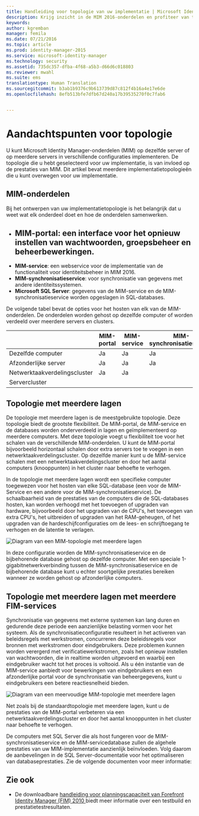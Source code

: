```yaml
---
title: Handleiding voor topologie van uw implementatie | Microsoft Identity Manager
description: Krijg inzicht in de MIM 2016-onderdelen en profiteer van tips voor het implementeren ervan in uw omgeving.
keywords: 
author: kgremban
manager: femila
ms.date: 07/21/2016
ms.topic: article
ms.prod: identity-manager-2015
ms.service: microsoft-identity-manager
ms.technology: security
ms.assetid: 735dc357-dfba-4f68-a5b3-d66d6c018803
ms.reviewer: mwahl
ms.suite: ems
translationtype: Human Translation
ms.sourcegitcommit: b3ab1b9376c9b613739d87c812f4b16a4e17e6de
ms.openlocfilehash: 8efb513bfe7dfb67d240a17b39535270f0c7fab6


---
```



# Aandachtspunten voor topologie
U kunt Microsoft Identity Manager-onderdelen (MIM) op dezelfde server of op meerdere servers in verschillende configuraties implementeren. De topologie die u hebt geselecteerd voor uw implementatie, is van invloed op de prestaties van MIM. Dit artikel bevat meerdere implementatietopologieën die u kunt overwegen voor uw implementatie.

## MIM-onderdelen
Bij het ontwerpen van uw implementatietopologie is het belangrijk dat u weet wat elk onderdeel doet en hoe de onderdelen samenwerken.

- **MIM-portal**: een interface voor het opnieuw instellen van wachtwoorden, groepsbeheer en beheerbewerkingen.
    -
- **MIM-service**: een webservice voor de implementatie van de functionaliteit voor identiteitsbeheer in MIM 2016.
- **MIM-synchronisatieservice**: voor synchronisatie van gegevens met andere identiteitssystemen.
- **Microsoft SQL Server**: gegevens van de MIM-service en de MIM-synchronisatieservice worden opgeslagen in SQL-databases.

De volgende tabel bevat de opties voor het hosten van elk van de MIM-onderdelen. De onderdelen worden gehost op dezelfde computer of worden verdeeld over meerdere servers en clusters.

| | MIM-portal | MIM-service | MIM-synchronisatieservice | SQL Server |
| --- | --- | --- | --- | --- |
| Dezelfde computer | Ja | Ja | Ja | Ja |
| Afzonderlijke server | Ja | Ja | Ja | Ja |
| Netwerktaakverdelingscluster | Ja | Ja | | |
| Servercluster | | | | Ja |


## Topologie met meerdere lagen
De topologie met meerdere lagen is de meestgebruikte topologie. Deze topologie biedt de grootste flexibiliteit. De MIM-portal, de MIM-service en de databases worden onderverdeeld in lagen en geïmplementeerd op meerdere computers. Met deze topologie voegt u flexibiliteit toe voor het schalen van de verschillende MIM-onderdelen. U kunt de MIM-portal bijvoorbeeld horizontaal schalen door extra servers toe te voegen in een netwerktaakverdelingscluster. Op dezelfde manier kunt u de MIM-service schalen met een netwerktaakverdelingscluster en door het aantal computers (knooppunten) in het cluster naar behoefte te verhogen.

In de topologie met meerdere lagen wordt een specifieke computer toegewezen voor het hosten van elke SQL-database (een voor de MIM-Service en een andere voor de MIM-synchronisatieservice). De schaalbaarheid van de prestaties van de computers die de SQL-databases hosten, kan worden verhoogd met het toevoegen of upgraden van hardware, bijvoorbeeld door het upgraden van de CPU's, het toevoegen van extra CPU's, het uitbreiden of upgraden van het RAM-geheugen, of het upgraden van de hardeschijfconfiguraties om de lees- en schrijftoegang te verhogen en de latentie te verlagen.

![Diagram van een MIM-topologie met meerdere lagen](media/MIM-topo-multitier.png)

In deze configuratie worden de MIM-synchronisatieservice en de bijbehorende database gehost op dezelfde computer. Met een speciale 1-gigabitnetwerkverbinding tussen de MIM-synchronisatieservice en de bijbehorende database kunt u echter soortgelijke prestaties bereiken wanneer ze worden gehost op afzonderlijke computers.


## Topologie met meerdere lagen met meerdere FIM-services
Synchronisatie van gegevens met externe systemen kan lang duren en gedurende deze periode een aanzienlijke belasting vormen voor het systeem. Als de synchronisatieconfiguratie resulteert in het activeren van beleidsregels met werkstromen, concurreren deze beleidsregels voor bronnen met werkstromen door eindgebruikers. Deze problemen kunnen worden verergerd met verificatiewerkstromen, zoals het opnieuw instellen van wachtwoorden, die in realtime worden uitgevoerd en waarbij een eindgebruiker wacht tot het proces is voltooid. Als u één instantie van de MIM-service aanbiedt voor bewerkingen van eindgebruikers en een afzonderlijke portal voor de synchronisatie van beheergegevens, kunt u eindgebruikers een betere reactiesnelheid bieden.

![Diagram van een meervoudige MIM-topologie met meerdere lagen](media/MIM-topo-multitier-multiservice.png)

Net zoals bij de standaardtopologie met meerdere lagen, kunt u de prestaties van de MIM-portal verbeteren via een netwerktaakverdelingscluster en door het aantal knooppunten in het cluster naar behoefte te verhogen.

De computers met SQL Server die als host fungeren voor de MIM-synchronisatieservice en de MIM-servicedatabase zullen de algehele prestaties van uw MIM-implementatie aanzienlijk beïnvloeden. Volg daarom de aanbevelingen in de SQL Server-documentatie voor het optimaliseren van databaseprestaties. Zie de volgende documenten voor meer informatie:

## Zie ook
- De downloadbare [handleiding voor planningscapaciteit van Forefront Identity Manager (FIM) 2010 ](http://go.microsoft.com/fwlink/?LinkId=200180) biedt meer informatie over een testbuild en prestatietestresultaten.



<!--HONumber=Jul16_HO3-->


